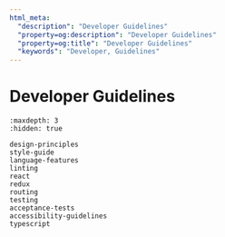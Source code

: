 ```yaml
---
html_meta:
  "description": "Developer Guidelines"
  "property=og:description": "Developer Guidelines"
  "property=og:title": "Developer Guidelines"
  "keywords": "Developer, Guidelines"
---
```


# Developer Guidelines

```{toctree}
:maxdepth: 3
:hidden: true

design-principles
style-guide
language-features
linting
react
redux
routing
testing
acceptance-tests
accessibility-guidelines
typescript
```
